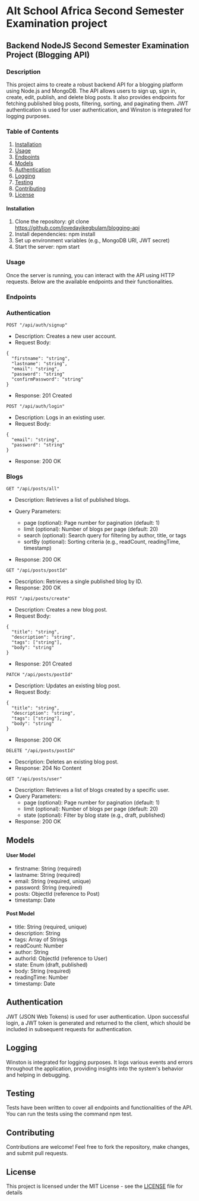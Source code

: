 # Alt School Africa Second Semester Examination project

## Backend NodeJS Second Semester Examination Project (Blogging API)

### Description
This project aims to create a robust backend API for a blogging platform using Node.js and MongoDB. The API allows users to sign up, sign in, create, edit, publish, and delete blog posts. It also provides endpoints for fetching published blog posts, filtering, sorting, and paginating them. JWT authentication is used for user authentication, and Winston is integrated for logging purposes.

### Table of Contents
1. [Installation](#Installation)
2. [Usage](#Usage)
3. [Endpoints](#Endpoints)
4. [Models](#Models)
5. [Authentication](#Authentication)
6. [Logging](#Logging)
7. [Testing](#Testing)
8. [Contributing](#Contributing)
9. [License](#License)

#### Installation
1. Clone the repository: git clone <https://github.com/lovedayikegbulam/blogging-api>
2. Install dependencies: npm install
3. Set up environment variables (e.g., MongoDB URI, JWT secret)
4. Start the server: npm start


### Usage
Once the server is running, you can interact with the API using HTTP requests. Below are the available endpoints and their functionalities.



### Endpoints
### Authentication

`POST "/api/auth/signup"`

* Description: Creates a new user account.
* Request Body:

```
{
  "firstname": "string",
  "lastname": "string",
  "email": "string",
  "password": "string"
  "confirmPassword": "string"
}
```
* Response: 201 Created

`POST "/api/auth/login"`

* Description: Logs in an existing user.
* Request Body:

```
{
  "email": "string",
  "password": "string"
}
```
* Response: 200 OK

### Blogs

`GET "/api/posts/all"`

* Description: Retrieves a list of published blogs.
* Query Parameters:

    * page (optional): Page number for pagination (default: 1)
    * limit (optional): Number of blogs per page (default: 20)
    * search (optional): Search query for filtering by author, title, or tags
    * sortBy (optional): Sorting criteria (e.g., readCount, readingTime, timestamp)

* Response: 200 OK

`GET "/api/posts/postId"`

* Description: Retrieves a single published blog by ID.
* Response: 200 OK

`POST "/api/posts/create"`
* Description: Creates a new blog post.
* Request Body:

```
{
  "title": "string",
  "description": "string",
  "tags": ["string"],
  "body": "string"
}
```
* Response: 201 Created

`PATCH "/api/posts/postId"`
* Description: Updates an existing blog post.
* Request Body:
```
{
  "title": "string",
  "description": "string",
  "tags": ["string"],
  "body": "string"
}
```
* Response: 200 OK

`DELETE "/api/posts/postId"`
* Description: Deletes an existing blog post.
* Response: 204 No Content


`GET "/api/posts/user"`
* Description: Retrieves a list of blogs created by a specific user.
* Query Parameters:
    * page (optional): Page number for pagination (default: 1)
    * limit (optional): Number of blogs per page (default: 20)
    * state (optional): Filter by blog state (e.g., draft, published)
* Response: 200 OK

## Models

#### User Model
* firstname: String (required)
* lastname: String (required)
* email: String (required, unique)
* password: String (required)
* posts: ObjectId (reference to Post)
* timestamp: Date


#### Post Model
* title: String (required, unique)
* description: String
* tags: Array of Strings
* readCount: Number
* author: String
* authorId: ObjectId (reference to User)
* state: Enum (draft, published)
* body: String (required)
* readingTime: Number
* timestamp: Date

## Authentication
JWT (JSON Web Tokens) is used for user authentication. Upon successful login, a JWT token is generated and returned to the client, which should be included in subsequent requests for authentication.

## Logging
Winston is integrated for logging purposes. It logs various events and errors throughout the application, providing insights into the system's behavior and helping in debugging.

## Testing
Tests have been written to cover all endpoints and functionalities of the API. You can run the tests using the command npm test.

## Contributing
Contributions are welcome! Feel free to fork the repository, make changes, and submit pull requests.


## License
This project is licensed under the MIT License - see the [LICENSE](LICENSE) file for details
